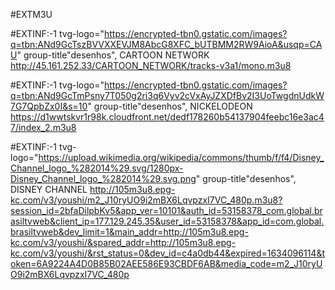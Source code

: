#EXTM3U

#EXTINF:-1 tvg-logo="https://encrypted-tbn0.gstatic.com/images?q=tbn:ANd9GcTszBVVXXEVJM8AbcG8XFC_bUTBMM2RW9AioA&usqp=CAU" group-title"desenhos", CARTOON NETWORK http://45.161.252.33/CARTOON_NETWORK/tracks-v3a1/mono.m3u8

#EXTINF:-1 tvg-logo="https://encrypted-tbn0.gstatic.com/images?q=tbn:ANd9GcTmPsny7T050g2ri3q6Vyv2cVxAyJZXDfBv2I3UoTwgdnUdkW7G7QpbZx0I&s=10" group-title"desenhos", NICKELODEON https://d1wwtskvr1r98k.cloudfront.net/dedf178260b54137904feebc16e3ac47/index_2.m3u8

#EXTINF:-1 tvg-logo="https://upload.wikimedia.org/wikipedia/commons/thumb/f/f4/Disney_Channel_logo_%282014%29.svg/1280px-Disney_Channel_logo_%282014%29.svg.png" group-title"desenhos", DISNEY CHANNEL http://105m3u8.epg-kc.com/v3/youshi/m2_J10ryUO9i2mBX6LqvpzxI7VC_480p.m3u8?session_id=2bfaDilpbKv5&app_ver=10101&auth_id=53158378_com.global.brasiltvweb&client_ip=177.129.245.35&user_id=53158378&app_id=com.global.brasiltvweb&dev_limit=1&main_addr=http://105m3u8.epg-kc.com/v3/youshi/&spared_addr=http://105m3u8.epg-kc.com/v3/youshi/&rst_status=0&dev_id=c4a0db44&expired=1634096114&token=6A9224A4D0B85B02AEE586E93CBDF6AB&media_code=m2_J10ryUO9i2mBX6LqvpzxI7VC_480p
